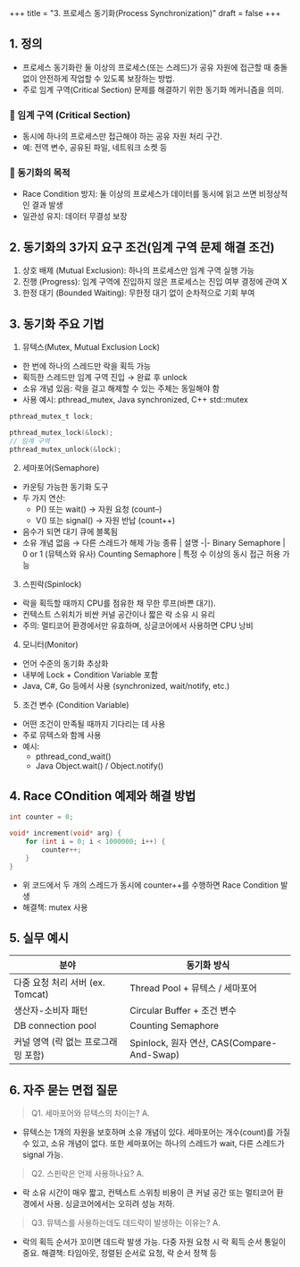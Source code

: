 +++
title = "3. 프로세스 동기화(Process Synchronization)"
draft = false
+++
## 1. 정의
- 프로세스 동기화란 둘 이상의 프로세스(또는 스레드)가 공유 자원에 접근할 때 충돌 없이 안전하게 작업할 수 있도록 보장하는 방법.
- 주로 임계 구역(Critical Section) 문제를 해결하기 위한 동기화 메커니즘을 의미.

### 🔹 임계 구역 (Critical Section)
- 동시에 하나의 프로세스만 접근해야 하는 공유 자원 처리 구간.
- 예: 전역 변수, 공유된 파일, 네트워크 소켓 등

### 🔹 동기화의 목적
- Race Condition 방지: 둘 이상의 프로세스가 데이터를 동시에 읽고 쓰면 비정상적인 결과 발생
- 일관성 유지: 데이터 무결성 보장

## 2. 동기화의 3가지 요구 조건(임계 구역 문제 해결 조건)
1. 상호 배제 (Mutual Exclusion): 하나의 프로세스만 임계 구역 실행 가능
2. 진행 (Progress): 임계 구역에 진입하지 않은 프로세스는 진입 여부 결정에 관여 X
3. 한정 대기 (Bounded Waiting): 무한정 대기 없이 순차적으로 기회 부여

## 3. 동기화 주요 기법
1. 뮤텍스(Mutex, Mutual Exclusion Lock)
- 한 번에 하나의 스레드만 락을 획득 가능
- 획득한 스레드만 임계 구역 진입 → 완료 후 unlock
- 소유 개념 있음: 락을 걸고 해제할 수 있는 주체는 동일해야 함
- 사용 예시: pthread_mutex, Java synchronized, C++ std::mutex
```c
pthread_mutex_t lock;

pthread_mutex_lock(&lock);
// 임계 구역
pthread_mutex_unlock(&lock);
```

2. 세마포어(Semaphore)
- 카운팅 가능한 동기화 도구
- 두 가지 연산:
    - P() 또는 wait() → 자원 요청 (count–)
	- V() 또는 signal() → 자원 반납 (count++)
- 음수가 되면 대기 큐에 블록됨
- 소유 개념 없음 → 다른 스레드가 해제 가능
종류 | 설명
-|-
Binary Semaphore | 0 or 1 (뮤텍스와 유사)
Counting Semaphore | 특정 수 이상의 동시 접근 허용 가능

3. 스핀락(Spinlock)
- 락을 획득할 때까지 CPU를 점유한 채 무한 루프(바쁜 대기).
- 컨텍스트 스위치가 비싼 커널 공간이나 짧은 락 소유 시 유리
- 주의: 멀티코어 환경에서만 유효하며, 싱글코어에서 사용하면 CPU 낭비

4. 모니터(Monitor)
- 언어 수준의 동기화 추상화
- 내부에 Lock + Condition Variable 포함
- Java, C#, Go 등에서 사용 (synchronized, wait/notify, etc.)

5. 조건 변수 (Condition Variable)
- 어떤 조건이 만족될 때까지 기다리는 데 사용
- 주로 뮤텍스와 함께 사용
- 예시:
    - pthread_cond_wait()
	- Java Object.wait() / Object.notify()

## 4. Race COndition 예제와 해결 방법
```c
int counter = 0;

void* increment(void* arg) {
    for (int i = 0; i < 1000000; i++) {
        counter++;
    }
}
```
- 위 코드에서 두 개의 스레드가 동시에 counter++를 수행하면 Race Condition 발생
- 해결책: mutex 사용

## 5. 실무 예시
분야 | 동기화 방식
-|-
다중 요청 처리 서버 (ex. Tomcat) | Thread Pool + 뮤텍스 / 세마포어
생산자-소비자 패턴 | Circular Buffer + 조건 변수
DB connection pool | Counting Semaphore
커널 영역 (락 없는 프로그래밍 포함) | Spinlock, 원자 연산, CAS(Compare-And-Swap)

## 6. 자주 묻는 면접 질문
> Q1. 세마포어와 뮤텍스의 차이는?
A.
- 뮤텍스는 1개의 자원을 보호하며 소유 개념이 있다. 세마포어는 개수(count)를 가질 수 있고, 소유 개념이 없다. 또한 세마포어는 하나의 스레드가 wait, 다른 스레드가 signal 가능.

> Q2. 스핀락은 언제 사용하나요?
A.
- 락 소유 시간이 매우 짧고, 컨텍스트 스위칭 비용이 큰 커널 공간 또는 멀티코어 환경에서 사용. 싱글코어에서는 오히려 성능 저하.

> Q3. 뮤텍스를 사용하는데도 데드락이 발생하는 이유는?
A.
- 락의 획득 순서가 꼬이면 데드락 발생 가능. 다중 자원 요청 시 락 획득 순서 통일이 중요. 해결책: 타임아웃, 정렬된 순서로 요청, 락 순서 정책 등